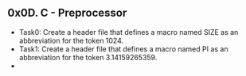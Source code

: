## 0x0D. C - Preprocessor
- Task0: Create a header file that defines a macro named SIZE as an abbreviation for the token 1024.
- Task1: Create a header file that defines a macro named PI as an abbreviation for the token 3.14159265359.
-
